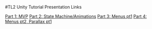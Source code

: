 #TL2 Unity Tutorial Presentation Links

[Part 1: MVP](https://vandalsuidaho-my.sharepoint.com/:f:/g/personal/kark5714_vandals_uidaho_edu/EvwfgQrVIZ5Po6BNlzKUuZgB7lT_iohw_4PjIy4k2fVw9Q?e=547M0N)
[Part 2: State Machine/Animations](https://www.youtube.com/watch?v=3JMPJd1sEnQ)
[Part 3: Menus pt1](https://youtu.be/SqAtcnm9zzk)
[Part 4: Menus pt2, Parallax pt1](https://youtu.be/JuBbmCn5YLM)
